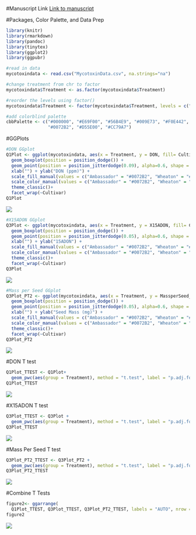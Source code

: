 \#Manuscript Link [Link to
manuscript](https://doi.org/10.1094/PDIS-06-21-1253-RE)

\#Packages, Color Palette, and Data Prep

``` r
library(knitr)
library(rmarkdown)
library(pandoc)
library(tinytex)
library(ggplot2)
library(ggpubr)

#read in data
mycotoxindata <- read.csv("MycotoxinData.csv", na.strings="na")

#change treatment from chr to factor
mycotoxindata$Treatment <- as.factor(mycotoxindata$Treatment)

#reorder the levels using factor()
mycotoxindata$Treatment <- factor(mycotoxindata$Treatment, levels = c("NTC", "Fg", "Fg + 37", "Fg + 40", "Fg + 70"))

#add colorblind palette
cbbPalette <- c("#000000", "#E69F00", "#56B4E9", "#009E73", "#F0E442",
                "#0072B2", "#D55E00", "#CC79A7")
```

\#GGPlots

``` r
#DON GGplot
Q1Plot <- ggplot(mycotoxindata, aes(x = Treatment, y = DON, fill= Cultivar, color = Cultivar)) + 
  geom_boxplot(position = position_dodge()) +
  geom_point(position = position_jitterdodge(0.09), alpha=0.6, shape = 21, colour = "black")+
  xlab("") + ylab("DON (ppm)") +
  scale_fill_manual(values = c("Ambassador" = "#0072B2", "Wheaton" = "#D55E00")) + 
  scale_color_manual(values = c("Ambassador" = "#0072B2", "Wheaton" = "#D55E00")) +
  theme_classic()+
  facet_wrap(~Cultivar)
Q1Plot
```

![](CodingChallenge4_files/figure-gfm/unnamed-chunk-2-1.png)<!-- -->

``` r
#X15ADON GGplot
Q3Plot <- ggplot(mycotoxindata, aes(x = Treatment, y = X15ADON, fill= Cultivar, color = Cultivar)) + 
  geom_boxplot(position = position_dodge()) +
  geom_point(position = position_jitterdodge(0.05), alpha=0.6, shape = 21, colour = "black")+
  xlab("") + ylab("15ADON") +
  scale_fill_manual(values = c("Ambassador" = "#0072B2", "Wheaton" = "#D55E00")) + 
  scale_color_manual(values = c("Ambassador" = "#0072B2", "Wheaton" = "#D55E00")) +
  theme_classic()+
  facet_wrap(~Cultivar)
Q3Plot
```

![](CodingChallenge4_files/figure-gfm/unnamed-chunk-2-2.png)<!-- -->

``` r
#Mass per Seed GGplot
Q3Plot_PT2 <- ggplot(mycotoxindata, aes(x = Treatment, y = MassperSeed_mg, fill= Cultivar, color = Cultivar)) + 
  geom_boxplot(position = position_dodge()) +
  geom_point(position = position_jitterdodge(0.05), alpha=0.6, shape = 21, colour = "black")+
  xlab("") + ylab("Seed Mass (mg)") +
  scale_fill_manual(values = c("Ambassador" = "#0072B2", "Wheaton" = "#D55E00")) + 
  scale_color_manual(values = c("Ambassador" = "#0072B2", "Wheaton" = "#D55E00")) +
  theme_classic()+
  facet_wrap(~Cultivar)
Q3Plot_PT2
```

![](CodingChallenge4_files/figure-gfm/unnamed-chunk-2-3.png)<!-- -->

\#DON T test

``` r
Q1Plot_TTEST <- Q1Plot+ 
  geom_pwc(aes(group = Treatment), method = "t.test", label = "p.adj.format")
Q1Plot_TTEST
```

![](CodingChallenge4_files/figure-gfm/unnamed-chunk-3-1.png)<!-- -->

\#X15ADON T test

``` r
Q3Plot_TTEST <- Q3Plot +
  geom_pwc(aes(group = Treatment), method = "t.test", label = "p.adj.format")
Q3Plot_TTEST
```

![](CodingChallenge4_files/figure-gfm/unnamed-chunk-4-1.png)<!-- -->

\#Mass Per Seed T test

``` r
Q3Plot_PT2_TTEST <- Q3Plot_PT2 +
  geom_pwc(aes(group = Treatment), method = "t.test", label = "p.adj.format")
Q3Plot_PT2_TTEST
```

![](CodingChallenge4_files/figure-gfm/unnamed-chunk-5-1.png)<!-- -->

\#Combine T Tests

``` r
figure2<- ggarrange(
  Q1Plot_TTEST, Q3Plot_TTEST, Q3Plot_PT2_TTEST, labels = "AUTO", nrow = 1, ncol = 3, common.legend = T)
figure2
```

![](CodingChallenge4_files/figure-gfm/unnamed-chunk-6-1.png)<!-- -->
